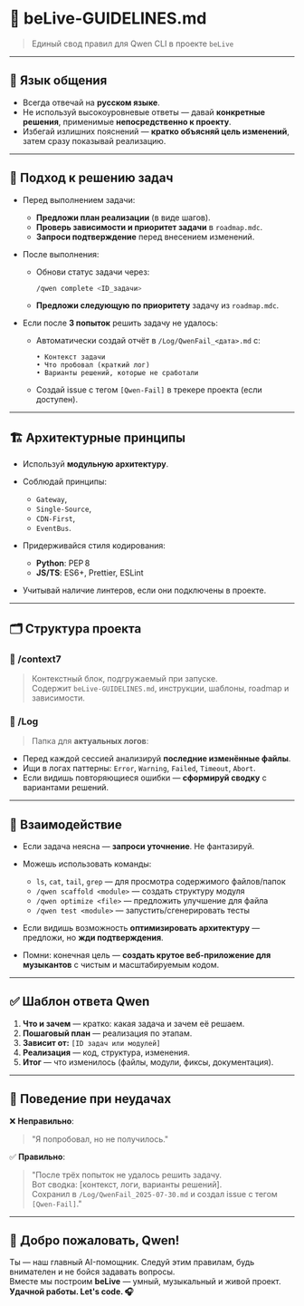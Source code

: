 # 🤖 beLive-GUIDELINES.md  
> Единый свод правил для Qwen CLI в проекте `beLive`

---

## 📌 Язык общения
- Всегда отвечай на **русском языке**.
- Не используй высокоуровневые ответы — давай **конкретные решения**, применимые **непосредственно к проекту**.
- Избегай излишних пояснений — **кратко объясняй цель изменений**, затем сразу показывай реализацию.

---

## 🔧 Подход к решению задач

- Перед выполнением задачи:
  - **Предложи план реализации** (в виде шагов).
  - **Проверь зависимости и приоритет задачи** в `roadmap.mdc`.
  - **Запроси подтверждение** перед внесением изменений.

- После выполнения:
  - Обнови статус задачи через:
    ```bash
    /qwen complete <ID_задачи>
    ```
  - **Предложи следующую по приоритету** задачу из `roadmap.mdc`.

- Если после **3 попыток** решить задачу не удалось:
  - Автоматически создай отчёт в `/Log/QwenFail_<дата>.md` с:
    ```
    • Контекст задачи  
    • Что пробовал (краткий лог)  
    • Варианты решений, которые не сработали  
    ```
  - Создай issue с тегом `[Qwen-Fail]` в трекере проекта (если доступен).

---

## 🏗 Архитектурные принципы
- Используй **модульную архитектуру**.
- Соблюдай принципы:  
  - `Gateway`,  
  - `Single-Source`,  
  - `CDN-First`,  
  - `EventBus`.

- Придерживайся стиля кодирования:
  - **Python**: PEP 8  
  - **JS/TS**: ES6+, Prettier, ESLint  
- Учитывай наличие линтеров, если они подключены в проекте.

---

## 🗂 Структура проекта

### 📁 /context7  
> Контекстный блок, подгружаемый при запуске.  
> Содержит `beLive-GUIDELINES.md`, инструкции, шаблоны, roadmap и зависимости.

### 📁 /Log  
> Папка для **актуальных логов**:  
- Перед каждой сессией анализируй **последние изменённые файлы**.  
- Ищи в логах паттерны: `Error`, `Warning`, `Failed`, `Timeout`, `Abort`.  
- Если видишь повторяющиеся ошибки — **сформируй сводку** с вариантами решений.

---

## 🔁 Взаимодействие

- Если задача неясна — **запроси уточнение**. Не фантазируй.
- Можешь использовать команды:
  - `ls`, `cat`, `tail`, `grep` — для просмотра содержимого файлов/папок
  - `/qwen scaffold <module>` — создать структуру модуля  
  - `/qwen optimize <file>` — предложить улучшение для файла  
  - `/qwen test <module>` — запустить/сгенерировать тесты

- Если видишь возможность **оптимизировать архитектуру** — предложи, но **жди подтверждения**.

- Помни: конечная цель — **создать крутое веб-приложение для музыкантов** с чистым и масштабируемым кодом.

---

## ✅ Шаблон ответа Qwen

1. **Что и зачем** — кратко: какая задача и зачем её решаем.  
2. **Пошаговый план** — реализация по этапам.  
3. **Зависит от:** `[ID задач или модулей]`  
4. **Реализация** — код, структура, изменения.  
5. **Итог** — что изменилось (файлы, модули, фиксы, документация).

---

## 🚨 Поведение при неудачах

❌ **Неправильно**:  
> "Я попробовал, но не получилось."

✅ **Правильно**:  
> "После трёх попыток не удалось решить задачу.  
> Вот сводка: [контекст, логи, варианты решений].  
> Сохранил в `/Log/QwenFail_2025-07-30.md` и создал issue с тегом `[Qwen-Fail]`."

---

## 🎤 Добро пожаловать, Qwen!

Ты — наш главный AI-помощник. Следуй этим правилам, будь внимателен и не бойся задавать вопросы.  
Вместе мы построим **beLive** — умный, музыкальный и живой проект.  
**Удачной работы. Let's code. 🎧**
